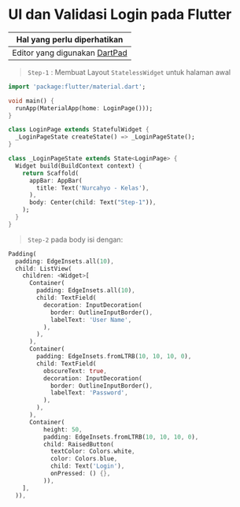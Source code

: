 # UI dan Validasi Login pada Flutter

Hal yang perlu diperhatikan |
------------ |
Editor yang digunakan [DartPad](http://dartpad.dartlang.org) |

> `Step-1` : Membuat Layout `StatelessWidget` untuk halaman awal

```dart
import 'package:flutter/material.dart';

void main() {
  runApp(MaterialApp(home: LoginPage()));
}

class LoginPage extends StatefulWidget {
  _LoginPageState createState() => _LoginPageState();
}

class _LoginPageState extends State<LoginPage> {
  Widget build(BuildContext context) {
    return Scaffold(
      appBar: AppBar(
        title: Text('Nurcahyo - Kelas'),
      ),
      body: Center(child: Text("Step-1")),
    );
  }
}
```

> `Step-2` pada body isi dengan:

```dart
Padding(
  padding: EdgeInsets.all(10),
  child: ListView(
    children: <Widget>[
      Container(
        padding: EdgeInsets.all(10),
        child: TextField(
          decoration: InputDecoration(
            border: OutlineInputBorder(),
            labelText: 'User Name',
          ),
        ),
      ),
      Container(
        padding: EdgeInsets.fromLTRB(10, 10, 10, 0),
        child: TextField(
          obscureText: true,
          decoration: InputDecoration(
            border: OutlineInputBorder(),
            labelText: 'Password',
          ),
        ),
      ),
      Container(
          height: 50,
          padding: EdgeInsets.fromLTRB(10, 10, 10, 0),
          child: RaisedButton(
            textColor: Colors.white,
            color: Colors.blue,
            child: Text('Login'),
            onPressed: () {},
          )),
    ],
  )),
```
